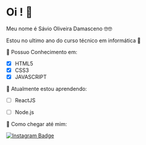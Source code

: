 
# Oi ! 👋

  

Meu nome é Sávio Oliveira Damasceno 🤓🤓

Estou no ultimo ano do curso técnico em informática 🤙

🧠 Possuo Conhecimento em:

 - [x] HTML5
- [x] CSS3
- [x] JAVASCRIPT

🌱 Atualmente estou aprendendo:
- [ ] ReactJS
- [ ] Node.js


🔭 Como chegar até mim:

[![Instagram Badge](https://img.shields.io/badge/-osaviodamasceno-232931?style=flat&logo=Instagram&logoColor=393E46&link=https://www.instagram.com/osaviodamasceno/)](https://www.instagram.com/osaviodamasceno/)
